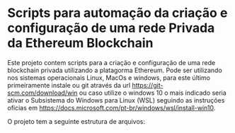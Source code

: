 # Scripts para automação da criação e configuração de uma rede Privada da Ethereum Blockchain
Este projeto contem scripts para a criação e configuração de uma rede blockchain privada utilizando a platagorma Ethereum. Pode ser utilizando nos sistemas operacionais Linux, MacOs e windows, para este último primeiramente instale ou git através da url https://git-scm.com/download/win ou caso utilize o windows 10 o mais indicado seria ativar o Subsistema do Windows para Linux (WSL) seguindo as instruções oficias em https://docs.microsoft.com/pt-br/windows/wsl/install-win10.

O projeto tem a seguinte estrutura de arquivos:

